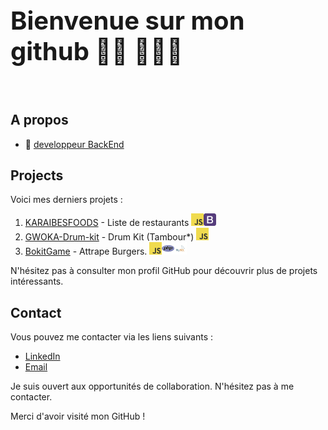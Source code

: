 <h1 style="font-weight:bolder;font-size:40px;">Bienvenue sur mon github 👋🏾 👨🏾‍💻</h1>

<br />


## A propos

- 💼  [developpeur BackEnd](https://matthcorvo.github.io/PortfolioDevWeb/)

## Projects

Voici mes derniers projets :

1. [KARAIBESFOODS](https://matthcorvo.github.io/KARAIBESFOODS/) - Liste de restaurants <code><img height="20" alt="javascript" src="https://raw.githubusercontent.com/github/explore/80688e429a7d4ef2fca1e82350fe8e3517d3494d/topics/javascript/javascript.png"></code><code><img height="20" alt="bootstrap" src="https://raw.githubusercontent.com/github/explore/80688e429a7d4ef2fca1e82350fe8e3517d3494d/topics/bootstrap/bootstrap.png"></code>
2. [GWOKA-Drum-kit](https://matthcorvo.github.io/Mon-GWOKA-Drum-kit/) - Drum Kit (Tambour*) <code><img height="20" alt="javascript" src="https://raw.githubusercontent.com/github/explore/80688e429a7d4ef2fca1e82350fe8e3517d3494d/topics/javascript/javascript.png"></code>
3. [BokitGame](https://matthcorvo.github.io/BokitGameV2/) - Attrape Burgers. <code><img height="20" alt="javascript" src="https://raw.githubusercontent.com/github/explore/80688e429a7d4ef2fca1e82350fe8e3517d3494d/topics/javascript/javascript.png"></code><code><img height="20" alt="php" src="https://raw.githubusercontent.com/github/explore/80688e429a7d4ef2fca1e82350fe8e3517d3494d/topics/php/php.png"></code><code><img height="20" alt="mysql" src="https://raw.githubusercontent.com/github/explore/80688e429a7d4ef2fca1e82350fe8e3517d3494d/topics/mysql/mysql.png"></code>


N'hésitez pas à consulter mon profil GitHub pour découvrir plus de projets intéressants.

## Contact

Vous pouvez me contacter via les liens suivants :

- [LinkedIn](https://www.linkedin.com/in/corvomatthieu/)
- [Email](promatthcorvo@gmail.com)

Je suis ouvert aux opportunités de collaboration. N'hésitez pas à me contacter.

Merci d'avoir visité mon GitHub !
